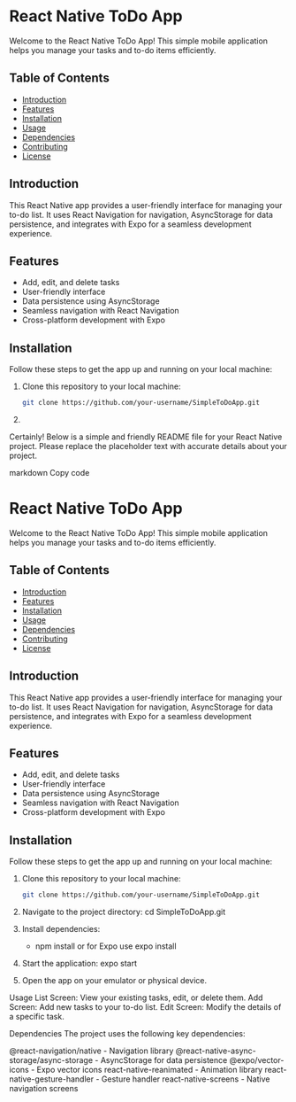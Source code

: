 # React Native ToDo App

Welcome to the React Native ToDo App! This simple mobile application helps you manage your tasks and to-do items efficiently.

## Table of Contents

- [Introduction](#introduction)
- [Features](#features)
- [Installation](#installation)
- [Usage](#usage)
- [Dependencies](#dependencies)
- [Contributing](#contributing)
- [License](#license)

## Introduction

This React Native app provides a user-friendly interface for managing your to-do list. It uses React Navigation for navigation, AsyncStorage for data persistence, and integrates with Expo for a seamless development experience.

## Features

- Add, edit, and delete tasks
- User-friendly interface
- Data persistence using AsyncStorage
- Seamless navigation with React Navigation
- Cross-platform development with Expo

## Installation

Follow these steps to get the app up and running on your local machine:

1. Clone this repository to your local machine:

   ```bash
   git clone https://github.com/your-username/SimpleToDoApp.git
2. 
Certainly! Below is a simple and friendly README file for your React Native project. Please replace the placeholder text with accurate details about your project.

markdown
Copy code
# React Native ToDo App

Welcome to the React Native ToDo App! This simple mobile application helps you manage your tasks and to-do items efficiently.

## Table of Contents

- [Introduction](#introduction)
- [Features](#features)
- [Installation](#installation)
- [Usage](#usage)
- [Dependencies](#dependencies)
- [Contributing](#contributing)
- [License](#license)

## Introduction

This React Native app provides a user-friendly interface for managing your to-do list. It uses React Navigation for navigation, AsyncStorage for data persistence, and integrates with Expo for a seamless development experience.

## Features

- Add, edit, and delete tasks
- User-friendly interface
- Data persistence using AsyncStorage
- Seamless navigation with React Navigation
- Cross-platform development with Expo

## Installation

Follow these steps to get the app up and running on your local machine:

1. Clone this repository to your local machine:

   ```bash
   git clone https://github.com/your-username/SimpleToDoApp.git

2. Navigate to the project directory: cd SimpleToDoApp.git
3. Install dependencies:
   - npm install or for Expo use expo install
4. Start the application: expo start
5. Open the app on your emulator or physical device.

Usage
List Screen: View your existing tasks, edit, or delete them.
Add Screen: Add new tasks to your to-do list.
Edit Screen: Modify the details of a specific task.

Dependencies
The project uses the following key dependencies:

@react-navigation/native - Navigation library
@react-native-async-storage/async-storage - AsyncStorage for data persistence
@expo/vector-icons - Expo vector icons
react-native-reanimated - Animation library
react-native-gesture-handler - Gesture handler
react-native-screens - Native navigation screens





   
